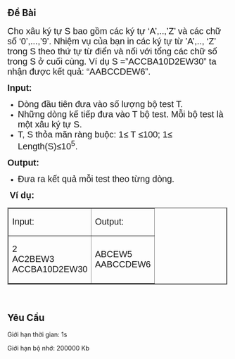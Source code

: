 ## Đề Bài
<div class="submit__des">
<p><span style="font-size:20px;"><span style="font-family:Arial, Helvetica, sans-serif;">Cho xâu ký tự S bao gồm các ký tự ‘A’,..,’Z’ và các chữ số ‘0’,...,’9’. Nhiệm vụ của bạn in các ký tự từ ’A’,.., ‘Z’ trong S theo thứ tự từ điển và nối với tổng các chữ số trong S ở cuối cùng. Ví dụ S =”ACCBA10D2EW30” ta nhận được kết quả: “AABCCDEW6”.</span></span></p>
<p><span style="font-size:20px;"><span style="font-family:Arial, Helvetica, sans-serif;"><strong>Input:</strong></span></span></p>
<ul>
<li><span style="font-size:20px;"><span style="font-family:Arial, Helvetica, sans-serif;">Dòng đầu tiên đưa vào số lượng bộ test T.</span></span></li>
<li><span style="font-size:20px;"><span style="font-family:Arial, Helvetica, sans-serif;">Những dòng kế tiếp đưa vào T bộ test. Mỗi bộ test là một xâu ký tự S.</span></span></li>
<li><span style="font-size:20px;"><span style="font-family:Arial, Helvetica, sans-serif;">T, S thỏa mãn ràng buộc: 1≤ T ≤100; 1≤ Length(S)≤10<sup>5</sup>.</span></span></li>
</ul>
<p><span style="font-size:20px;"><span style="font-family:Arial, Helvetica, sans-serif;"><strong>Output:</strong></span></span></p>
<ul>
<li><span style="font-size:20px;"><span style="font-family:Arial, Helvetica, sans-serif;">Đưa ra kết quả mỗi test theo từng dòng.</span></span></li>
</ul>
<p><span style="font-size:20px;"><span style="font-family:Arial, Helvetica, sans-serif;"> <strong>Ví dụ:</strong></span></span></p>
<table border="2" cellspacing="0" style="width:500px;">
<tr>
<td>
<p><span style="font-size:20px;"><span style="font-family:Arial, Helvetica, sans-serif;">Input:</span></span></p>
</td>
<td>
<p><span style="font-size:20px;"><span style="font-family:Arial, Helvetica, sans-serif;">Output:</span></span></p>
</td>
</tr>
<tr>
<td>
<p><span style="font-size:20px;"><span style="font-family:Arial, Helvetica, sans-serif;">2<br/>
			AC2BEW3<br/>
			ACCBA10D2EW30</span></span></p>
</td>
<td>
<p><span style="font-size:20px;"><span style="font-family:Arial, Helvetica, sans-serif;">ABCEW5<br/>
			AABCCDEW6</span></span></p>
</td>
</tr>
</table>
<p> </p>
<p style="clear: left"></p>
</div>

## Yêu Cầu
<div class="submit__req">
<p>Giới hạn thời gian: <span>1s</span></p>
<p>Giới hạn bộ nhớ: <span>200000 Kb</span></p>
</div>
